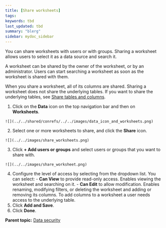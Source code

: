 ```yaml
---
title: [Share worksheets]
tags: 
keywords: tbd
last_updated: tbd
summary: "blerg"
sidebar: mydoc_sidebar
---
```

You can share worksheets with users or with groups. Sharing a worksheet allows users to select it as a data source and search it.

A worksheet can be shared by the owner of the worksheet, or by an administrator. Users can start searching a worksheet as soon as the worksheet is shared with them.

When you share a worksheet, all of its columns are shared. Sharing a worksheet does not share the underlying tables. If you want to share the underlying tables, see [Share tables and columns](share_source_tables.html#).

1.   Click on the **Data** icon on the top navigation bar and then on **Worksheets**.

    ![](../../shared/conrefs/../../images/data_icon_and_worksheets.png)

2.   Select one or more worksheets to share, and click the **Share** icon.

    ![](../../images/share_worksheets.png)

3.   Click **+ Add users or groups** and select users or groups that you want to share with.

    ![](../../images/share_worksheet.png)

4.   Configure the level of access by selecting from the dropdown list. You can select:
    -   **Can View** to provide read-only access. Enables viewing the worksheet and searching on it.
    -   **Can Edit** to allow modification. Enables renaming, modifying filters, or deleting the worksheet and adding or removing its columns. To add columns to a worksheet a user needs access to the underlying table.
5. Click **Add and Save**.
6.   Click **Done**.

**Parent topic:** [Data security](../../admin/data_security/sharing_security_overview.html)
